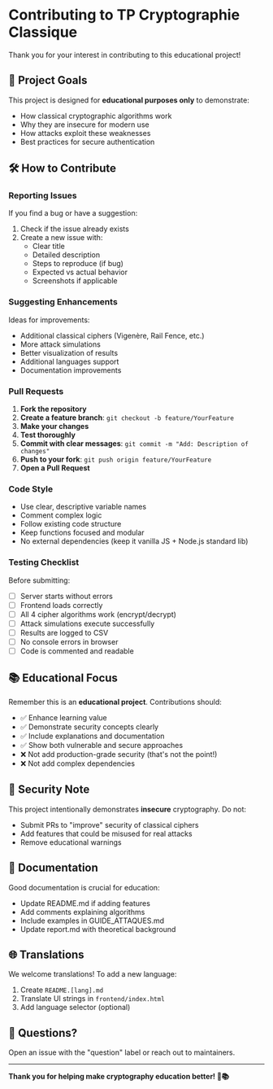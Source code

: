 # Contributing to TP Cryptographie Classique

Thank you for your interest in contributing to this educational project!

## 🎯 Project Goals

This project is designed for **educational purposes only** to demonstrate:
- How classical cryptographic algorithms work
- Why they are insecure for modern use
- How attacks exploit these weaknesses
- Best practices for secure authentication

## 🛠️ How to Contribute

### Reporting Issues

If you find a bug or have a suggestion:
1. Check if the issue already exists
2. Create a new issue with:
   - Clear title
   - Detailed description
   - Steps to reproduce (if bug)
   - Expected vs actual behavior
   - Screenshots if applicable

### Suggesting Enhancements

Ideas for improvements:
- Additional classical ciphers (Vigenère, Rail Fence, etc.)
- More attack simulations
- Better visualization of results
- Additional languages support
- Documentation improvements

### Pull Requests

1. **Fork the repository**
2. **Create a feature branch**: `git checkout -b feature/YourFeature`
3. **Make your changes**
4. **Test thoroughly**
5. **Commit with clear messages**: `git commit -m "Add: Description of changes"`
6. **Push to your fork**: `git push origin feature/YourFeature`
7. **Open a Pull Request**

### Code Style

- Use clear, descriptive variable names
- Comment complex logic
- Follow existing code structure
- Keep functions focused and modular
- No external dependencies (keep it vanilla JS + Node.js standard lib)

### Testing Checklist

Before submitting:
- [ ] Server starts without errors
- [ ] Frontend loads correctly
- [ ] All 4 cipher algorithms work (encrypt/decrypt)
- [ ] Attack simulations execute successfully
- [ ] Results are logged to CSV
- [ ] No console errors in browser
- [ ] Code is commented and readable

## 📚 Educational Focus

Remember this is an **educational project**. Contributions should:
- ✅ Enhance learning value
- ✅ Demonstrate security concepts clearly
- ✅ Include explanations and documentation
- ✅ Show both vulnerable and secure approaches
- ❌ Not add production-grade security (that's not the point!)
- ❌ Not add complex dependencies

## 🔐 Security Note

This project intentionally demonstrates **insecure** cryptography. Do not:
- Submit PRs to "improve" security of classical ciphers
- Add features that could be misused for real attacks
- Remove educational warnings

## 📝 Documentation

Good documentation is crucial for education:
- Update README.md if adding features
- Add comments explaining algorithms
- Include examples in GUIDE_ATTAQUES.md
- Update report.md with theoretical background

## 🌐 Translations

We welcome translations! To add a new language:
1. Create `README.[lang].md`
2. Translate UI strings in `frontend/index.html`
3. Add language selector (optional)

## 💬 Questions?

Open an issue with the "question" label or reach out to maintainers.

---

**Thank you for helping make cryptography education better! 🔐📚**
